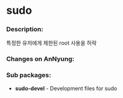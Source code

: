 # sudo

### Description:
특정한 유저에게 제한된 root 사용을 허락

### Changes on AnNyung:


### Sub packages:
* **sudo-devel** - Development files for sudo